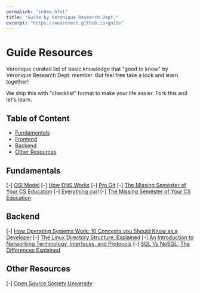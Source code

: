 ```yaml
---
permalink: "index.html"
title: "Guide by Veronique Research Dept."
excerpt: "https://wearevero.github.io/guide"
---
```


# Guide Resources

Veronique curated list of basic knowledge that "good to know" by Veronique Research Dept. member. But feel free take a look and learn together!

We ship this with "checklist" format to make your life easier. Fork this and let's learn.

## Table of Content

- [Fundamentals](#fundamentals)
- [Frontend](#frontend)
- [Backend](#backend)
- [Other Resources](#other-resources)

## Fundamentals

[-] [OSI Model](https://id.wikipedia.org/wiki/Model_OSI)
[-] [How DNS Works](https://howdns.works/ep1/)
[-] [Pro Git](https://git-scm.com/book/en/v2)
[-] [The Missing Semester of Your CS Education](https://missing.csail.mit.edu/)
[-] [Everything curl](https://everything.curl.dev/)
[-] [The Missing Semester of Your CS Education](https://missing.csail.mit.edu/)

## Backend

[-] [How Operating Systems Work: 10 Concepts you Should Know as a Developer](https://medium.com/cracking-the-data-science-interview/how-operating-systems-work-10-concepts-you-should-know-as-a-developer-8d63bb38331f)
[-] [The Linux Directory Structure, Explained](https://www.howtogeek.com/117435/htg-explains-the-linux-directory-structure-explained/)
[-] [An Introduction to Networking Terminology, Interfaces, and Protocols](https://www.digitalocean.com/community/tutorials/an-introduction-to-networking-terminology-interfaces-and-protocols)
[-] [SQL Vs NoSQL: The Differences Explained](https://blog.panoply.io/sql-or-nosql-that-is-the-question)

## Other Resources

[-] [Open Source Society University](https://github.com/ossu/computer-science)

